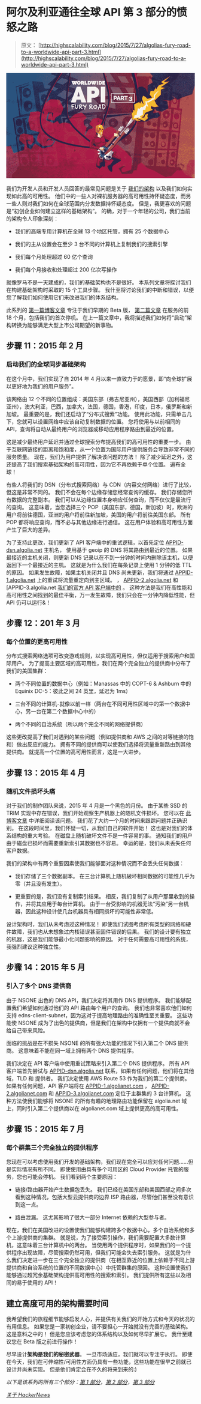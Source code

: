 # 阿尔及利亚通往全球 API 第 3 部分的愤怒之路

> 原文： [http://highscalability.com/blog/2015/7/27/algolias-fury-road-to-a-worldwide-api-part-3.html](http://highscalability.com/blog/2015/7/27/algolias-fury-road-to-a-worldwide-api-part-3.html)

![](img/46cc8fc72a878ff2f3c224caacde9f99.png)

我们为开发人员和开发人员回答的最常见问题是关于 [我们的架构](http://highscalability.com/blog/2015/3/9/the-architecture-of-algolias-distributed-search-network.html) 以及我们如何实现如此高的可用性。 他们中的一些人对裸机服务器的高可用性持怀疑态度，而另一些人则对我们如何在全球范围内分发数据持怀疑态度。 但是，我更喜欢的问题是“初创企业如何建立这样的基础架构”。 的确，对于一个年轻的公司，我们当前的架构令人印象深刻：

*   我们的高端专用计算机在全球 13 个地区托管，拥有 25 个数据中心

*   我们的主从设置会在至少 3 台不同的计算机上复制我们的搜索引擎

*   我们每个月处理超过 60 亿个查询

*   我们每个月接收和处理超过 200 亿次写操作

就像罗马不是一天建成的，我们的基础架构也不是很好。 本系列文章将探讨我们在构建基础架构时采取的 15 个工具步骤。 我什至将讨论我们的中断和错误，以便您了解我们如何使用它们来改进我们的体系结构。

此系列的 [第一篇博客文章](http://highscalability.com/blog/2015/7/13/algolias-fury-road-to-a-worldwide-api.html) 专注于我们早期的 Beta 版， [第二篇文章](http://highscalability.com/blog/2015/7/20/algolias-fury-road-to-a-worldwide-api-steps-part-2.html) 在服务的前 18 个月，包括我们的首次停机。 在上一篇文章中，我将描述我们如何将“启动”架构转换为能够满足大型上市公司期望的新事物。

## 步骤 11：2015 年 2 月

### 启动我们的全球同步基础架构

在这个月中，我们实现了自 2014 年 4 月以来一直致力于的愿景，即“向全球扩展以更好地为我们的用户服务”。

该网络由 12 个不同的位置组成：美国东部（弗吉尼亚州），美国西部（加利福尼亚州），澳大利亚，巴西，加拿大，法国，德国，香港，印度，日本，俄罗斯和新加坡。 最重要的是，我们还启动了“分布式搜索”功能。 使用此功能，只需单击几下，您就可以设置网络中应该自动复制数据的位置。 您将使用与以前相同的 API，查询将自动从最终用户的浏览器或移动应用程序路由到最近的位置。

这是减少最终用户延迟并通过全球搜索分布提高我们的高可用性的重要一步。 由于互联网链接的距离和饱和度，从一个位置为国际用户提供服务会导致非常不同的服务质量。 现在，我们为用户提供了解决该问题的方法！ 除了减少延迟之外，这还提高了我们搜索基础架构的高可用性，因为它不再依赖于单个位置。 遍布全球！

有些人将我们的 DSN（分布式搜索网络）与 CDN（内容交付网络）进行了比较，但这是非常不同的。 我们不会在每个边缘存储您经常查询的缓存。 我们存储您所有数据的完整副本。 我们可以从边缘位置本身响应任何查询，而不仅仅是最流行的查询。 这意味着，当您选择三个 POP（美国东部，德国，新加坡）时，欧洲的用户将前往德国，亚洲的用户将前往新加坡，美国的用户将前往美国东部。 所有 POP 都将响应查询，而不必与其他边缘进行通信。 这在用户体验和高可用性方面产生了巨大的差异。

为了支持此更改，我们更新了 API 客户端中的重试逻辑，以首先定位 [APPID-dsn.algolia.net](http://appid-dsn.algolia.net) 主机名， 使用基于 geoip 的 DNS 将其路由到最近的位置。 如果最接近的主机关闭，则更新 DNS 记录以在不到一分钟的时间内删除该主机，以便返回下一个最接近的主机。 这就是为什么我们在每条记录上使用 1 分钟的低 TTL 的原因。 如果发生故障，如果主机关闭并且 DNS 尚未更新，我们将通过 [APPID-1.algolia.net](http://appid-1.algolia.net) 上的重试将流量重定向到主区域。 ， [APPID-2.algolia.net](http://appid-2.algolia.net) 和 [APPID-3.algolia.net [ 我们的官方 API 客户端中的](http://appid-3.algolia.net) 。 这种方法是我们在高性能和高可用性之间找到的最佳平衡，万一发生故障，我们只会在一分钟内降低性能，但 API 仍可以运行&！

## 步骤 12：201 年 3 月

### 每个位置的更高可用性

分布式搜索网络选项可改变游戏规则，以实现高可用性，但仅适用于搜索用户和国际用户。 为了提高主要区域的高可用性，我们在两个完全独立的提供商中分布了我们的美国集群：

*   两个不同位置的数据中心（例如：Manassas 中的 COPT-6 & Ashburn 中的 Equinix DC-5：彼此之间 24 英里，延迟为 1ms）

*   三台不同的计算机-就像以前一样（两台在不同可用性区域中的第一个数据中心，另一台在第二个数据中心中的）

*   两个不同的自治系统（所以两个完全不同的网络提供商）

这些更改提高了我们对遇到的某些问题（例如提供商和 AWS 之间的对等链接的饱和）做出反应的能力。 拥有不同的提供商可以使我们选择将流量重新路由到其他提供商。 就提高一个位置的高可用性而言，这是一大进步。

## 步骤 13：2015 年 4 月

### 随机文件损坏头痛

对于我们的制作团队来说，2015 年 4 月是一个黑色的月份。 由于某些 SSD 的 TRIM 实现中存在错误，我们开始观察生产机器上的随机文件损坏。 您可以在 [此博客文章](https://blog.algolia.com/when-solid-state-drives-are-not-that-solid/) 中详细阅读该问题。 我们花了大约一个月的时间来跟踪问题并正确识别。 在这段时间里，我们怀疑一切，从我们自己的软件开始！ 这也是对我们的体系结构的重大考验。 在磁盘上随机破坏文件不是一件容易的事。 通知我们的用户由于磁盘已损坏而需要重新索引其数据也不容易。 幸运的是，我们从未丢失任何客户数据。

我们的架构中有两个重要因素使我们能够面对这种情况而不会丢失任何数据：

*   我们存储了三个数据副本。 在三台计算机上随机破坏相同数据的可能性几乎为零（并且没有发生）。

*   更重要的是，我们没有复制索引结果。 相反，我们复制了从用户那里收到的操作，并将其应用于每台计算机。 由于一台受影响的机器无法“污染”另一台机器，因此这种设计使几台机器具有相同损坏的可能性非常低。

设计架构时，我们从未考虑过这种情况！ 即使我们试图考虑所有类型的网络和硬件故障，我们也从未想象过内核错误甚至固件错误的后果。 我们的设计要有独立的机器，这是我们能够最小化问题影响的原因。 对于任何需要高可用性的系统，我强烈建议这种独立性。

## 步骤 14：2015 年 5 月

### 引入了多个 DNS 提供商

由于 NSONE 出色的 DNS API，我们决定将其用作 DNS 提供程序。 我们能够配置我们希望如何通过他们的 API 路由每个用户的查询。 我们也非常喜欢他们如何支持 edns-client-subnet，因为这对于提高地理路由的准确性至关重要。 这些功能使 NSONE 成为了出色的提供商，但是我们在架构中仅拥有一个提供商就不会给自己带来风险。

面临的挑战是在不损失 NSONE 的所有强大功能的情况下引入第二个 DNS 提供商。 这意味着不能在同一域上拥有两个 DNS 提供程序。

我们决定在 API 客户端中使用重试策略来引入第二个 DNS 提供程序。 所有 API 客户端首先尝试与 [APPID-dsn.algolia.net](http://appid-dsn.algolia.net) 联系，如果有任何问题，他们将在其他域，TLD 和 提供者。 我们决定使用 AWS Route 53 作为我们的第二个提供商。 如果有任何问题，API 客户端将在 [APPID-1.algolianet.com](http://appid-1.algolianet.com) ， [APPID- 2.algolianet.com](http://appid-2.algolianet.com) 和 [APPID-3.algolianet.com](http://appid-3.algolianet.com) 定位于主群集的 3 台计算机。 这种方法使我们能够将 NSONE 的所有有趣的地理路由功能保留在 algolia.net 域上，同时引入第二个提供商以在 algolianet.com 域上提供更高的高可用性。

## 步骤 15：2015 年 7 月

### 每个群集三个完全独立的提供程序

您现在可以考虑使用我们开发的基础架构，我们现在完全可以应对任何问题……但是实际情况有所不同。 即使使用由具有多个可用区的 Cloud Provider 托管的服务，您也可能会停机。 我们看到两个主要原因：

*   链接/路由器开始产生数据包丢失。 我们已经在美国东部和美国西部之间多次看到这种情况，包括大型云提供商的边界 ISP 路由器，尽管他们甚至没有意识到这一点。

*   路由泄漏。 这尤其影响了很大一部分 Internet 依赖的大型参与者。

现在，我们在美国改进的设置使我们能够构建跨多个数据中心，多个自治系统和多个上游提供商的集群。 就是说，为了接受索引操作，我们需要配置大多数计算机，这意味着三台计算机中的两台。 当使用两个提供程序时，如果我们的一个提供程序出现故障，尽管搜索仍然可用，但我们可能会失去索引服务。 这就是为什么我们决定进一步在三个完全独立的提供商（在相互靠近的位置上依赖于不同上游提供商和自治系统的位置的不同数据中心）中托管群集的原因。 这种设置使我们能够通过超冗余基础架构提供高可用性的搜索和索引。 我们提供所有这些以及相同的易于使用的 API！

## 建立高度可用的架构需要时间

我希望我们的旅程细节能够启发人心，并提供有关我们的开始方式和今天的状况的有用信息。 如果您是一家初创企业，请不要担心一开始就没有完善的基础架构。 这是意料之中的！ 但是您应该考虑您的体系结构以及如何尽早扩展它。 我什至建议您在 Beta 版之前进行操作！

尽早设计**架构是我们的秘密武器**。 一旦市场适应，我们就可以专注于执行。 即使在今天，我们在可伸缩性/可用性方面仍具有一些功能，这些功能在很早之前就已设计并尚未实现。 但是他们肯定会在不久的将来到来的:)

*以下是该系列的所有三个部分：[第 1 部分](http://highscalability.com/blog/2015/7/13/algolias-fury-road-to-a-worldwide-api.html)，[第 2 部分](http://highscalability.com/blog/2015/7/20/algolias-fury-road-to-a-worldwide-api-steps-part-2.html)，[第 3 部分](http://highscalability.com/blog/2015/7/27/algolias-fury-road-to-a-worldwide-api-part-3.html)*

*[关于 HackerNews](https://news.ycombinator.com/item?id=9956097)*